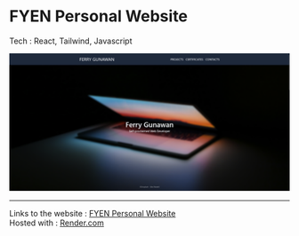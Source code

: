# FYEN Personal Website

Tech : React, Tailwind, Javascript

![Home](images/picture1.png)

---

Links to the website : [FYEN Personal Website](https://fyen-personal-website.onrender.com/)  
Hosted with : [Render.com](https://render.com/)
